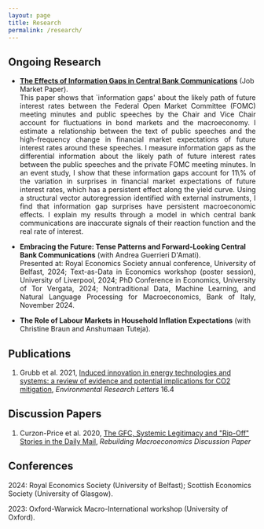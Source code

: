 ```yaml
---
layout: page
title: Research
permalink: /research/
---
```


## Ongoing Research 

<ul>
  <li>
    <strong><a href="https://warwick.ac.uk/fac/soc/economics/staff/garhassall/gavinhassall-jmp.pdf" target="_blank">The Effects of Information Gaps in Central Bank Communications</a></strong> (Job Market Paper).
    <p align="justify" style="margin: 0; padding: 0;">
      This paper shows that `information gaps' about the likely path of future interest rates between the Federal Open Market Committee (FOMC) meeting minutes and public speeches by the Chair and Vice Chair account for fluctuations in bond markets and the macroeconomy. I estimate a relationship between the text of public speeches and the high-frequency change in financial market expectations of future interest rates around these speeches. I measure information gaps as the differential information about the likely path of future interest rates between the public speeches and the private FOMC meeting minutes. In an event study, I show that these information gaps account for 11\% of the variation in surprises in financial market expectations of future interest rates, which has a persistent effect along the yield curve. Using a structural vector autoregression identified with external instruments, I find that information gap surprises have persistent macroeconomic effects. I explain my results through a model in which central bank communications are inaccurate signals of their reaction function and the real rate of interest.
    </p>
  </li>
</ul>



<ul>
  <li>
    <strong>Embracing the Future: Tense Patterns and Forward-Looking Central Bank Communications</strong> (with Andrea Guerrieri D'Amati).
    <p align="justify" style="margin: 0; padding: 0;">
      Presented at: Royal Economics Society annual conference, University of Belfast, 2024; Text-as-Data in Economics workshop (poster session), University of Liverpool, 2024; PhD Conference in Economics, University of Tor Vergata, 2024; Nontraditional Data, Machine Learning, and Natural Language Processing for Macroeconomics, Bank of Italy, November 2024.
    </p>
  </li>
</ul>


<ul>
  <li>
    <strong>The Role of Labour Markets in Household Inflation Expectations</strong> (with Christine Braun and Anshumaan Tuteja).
  </li>
</ul>


## Publications 

1. Grubb et al. 2021, [Induced innovation in energy technologies and systems: a review of evidence and potential implications for CO2 mitigation](https://iopscience.iop.org/article/10.1088/1748-9326/abde07/meta), _Environmental Research Letters_ 16.4

## Discussion Papers

1. Curzon-Price et al. 2020, [The GFC, Systemic Legitimacy and "Rip-Off" Stories in the Daily Mail](https://www.rebuildingmacroeconomics.ac.uk/the-gfc-systemic-legitimacy-and-rip), _Rebuilding Macroeconomics Discussion Paper_


## Conferences

2024: Royal Economics Society (University of Belfast); Scottish Economics Society (University of Glasgow).

2023: Oxford-Warwick Macro-International workshop (University of Oxford).